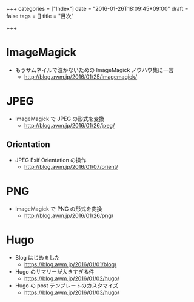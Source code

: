 +++
categories = ["Index"]
date = "2016-01-26T18:09:45+09:00"
draft = false
tags = []
title = "目次"

+++

# ImageMagick

 * もうサムネイルで泣かないための ImageMagick ノウハウ集に一言
   * http://blog.awm.jp/2016/01/25/imagemagick/

# JPEG

 * ImageMagick で JPEG の形式を変換
   * http://blog.awm.jp/2016/01/26/jpeg/

## Orientation

 * JPEG Exif Orientation の操作
   * http://blog.awm.jp/2016/01/07/orient/

# PNG

 * ImageMagick で PNG の形式を変換
   * http://blog.awm.jp/2016/01/26/png/

# Hugo

 * Blog はじめました
   * https://blog.awm.jp/2016/01/01/blog/
 * Hugo のサマリーが大きすぎる件
   * https://blog.awm.jp/2016/01/02/hugo/
 * Hugo の post テンプレートのカスタマイズ
   * https://blog.awm.jp/2016/01/03/hugo/
